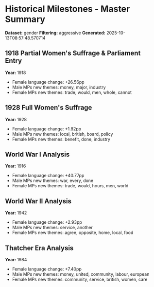 # Historical Milestones - Master Summary

**Dataset:** gender
**Filtering:** aggressive
**Generated:** 2025-10-13T08:57:48.570714

## 1918 Partial Women's Suffrage & Parliament Entry
**Year:** 1918

- Female language change: +26.56pp
- Male MPs new themes: money, major, industry
- Female MPs new themes: trade, would, men, whole, cannot

## 1928 Full Women's Suffrage
**Year:** 1928

- Female language change: +1.82pp
- Male MPs new themes: local, british, board, policy
- Female MPs new themes: benefit, done, industry

## World War I Analysis
**Year:** 1916

- Female language change: +40.77pp
- Male MPs new themes: war, every, done
- Female MPs new themes: trade, would, hours, men, world

## World War II Analysis
**Year:** 1942

- Female language change: +2.93pp
- Male MPs new themes: service, another
- Female MPs new themes: agree, opposite, home, local, food

## Thatcher Era Analysis
**Year:** 1984

- Female language change: +7.40pp
- Male MPs new themes: money, united, community, labour, european
- Female MPs new themes: community, service, british, women, care

